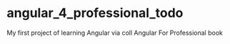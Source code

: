 # angular_4_professional_todo
My first project of learning Angular via coll Angular For Professional book

